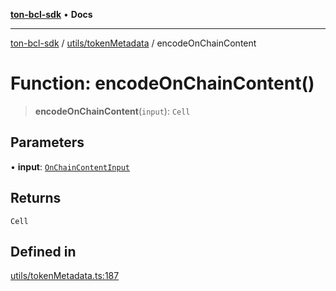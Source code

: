 [**ton-bcl-sdk**](../../../README.md) • **Docs**

***

[ton-bcl-sdk](../../../modules.md) / [utils/tokenMetadata](../README.md) / encodeOnChainContent

# Function: encodeOnChainContent()

> **encodeOnChainContent**(`input`): `Cell`

## Parameters

• **input**: [`OnChainContentInput`](../type-aliases/OnChainContentInput.md)

## Returns

`Cell`

## Defined in

[utils/tokenMetadata.ts:187](https://github.com/ton-fun-tech/ton-bcl-sdk/blob/dd5e1aad56460b504ee72a0e5d189cd8ce611083/src/utils/tokenMetadata.ts#L187)
